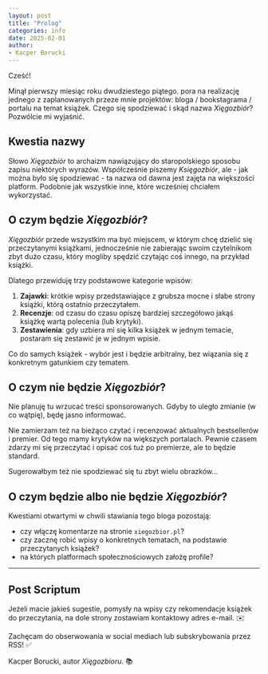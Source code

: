 ```yaml
---
layout: post
title: "Prolog"
categories: info
date: 2025-02-01
author:
- Kacper Borucki
---
```


Cześć!

Minął pierwszy miesiąc roku dwudziestego piątego. pora na realizację jednego z zaplanowanych przeze mnie projektów: bloga / bookstagrama / portalu na temat książek. Czego się spodziewać i skąd nazwa *Xięgozbiór*? Pozwólcie mi wyjaśnić.

## Kwestia nazwy

Słowo *Xięgozbiór* to archaizm nawiązujący do staropolskiego sposobu zapisu niektórych wyrazów. Współcześnie piszemy *Księgozbiór*, ale - jak można było się spodziewać - ta nazwa od dawna jest zajęta na większości platform. Podobnie jak wszystkie inne, które wcześniej chciałem wykorzystać.

## O czym będzie *Xięgozbiór*?

*Xięgozbiór* przede wszystkim ma być miejscem, w którym chcę dzielić się przeczytanymi książkami, jednocześnie nie zabierając swoim czytelnikom zbyt dużo czasu, który mogliby spędzić czytając coś innego, na przykład książki.

Dlatego przewiduję trzy podstawowe kategorie wpisów:

1. **Zajawki**: krótkie wpisy przedstawiające z grubsza mocne i słabe strony książki, którą ostatnio przeczytałem.
2. **Recenzje**: od czasu do czasu opiszę bardziej szczegółowo jakąś książkę wartą polecenia (lub krytyki).
3. **Zestawienia**: gdy uzbiera mi się kilka książek w jednym temacie, postaram się zestawić je w jednym wpisie.

Co do samych książek - wybór jest i będzie arbitralny, bez wiązania się z konkretnym gatunkiem czy tematem.

## O czym nie będzie *Xięgozbiór*?

Nie planuję tu wrzucać treści sponsorowanych. Gdyby to uległo zmianie (w co wątpię), będę jasno informować.

Nie zamierzam też na bieżąco czytać i recenzować aktualnych bestsellerów i premier. Od tego mamy krytyków na większych portalach. Pewnie czasem zdarzy mi się przeczytać i opisać coś tuż po premierze, ale to będzie standard.

Sugerowałbym też nie spodziewać się tu zbyt wielu obrazków...

## O czym będzie albo nie będzie *Xięgozbiór*?

Kwestiami otwartymi w chwili stawiania tego bloga pozostają:

- czy włączę komentarze na stronie `xiegozbior.pl`?
- czy zacznę robić wpisy o konkretnych tematach, na podstawie przeczytanych książek?
- na których platformach społecznościowych założę profile?

---

## Post Scriptum

Jeżeli macie jakieś sugestie, pomysły na wpisy czy rekomendacje książek do przeczytania, na dole strony zostawiam kontaktowy adres e-mail. ✉️

Zachęcam do obserwowania w social mediach lub subskrybowania przez RSS! ✅

Kacper Borucki, autor *Xięgozbioru*. 📚
